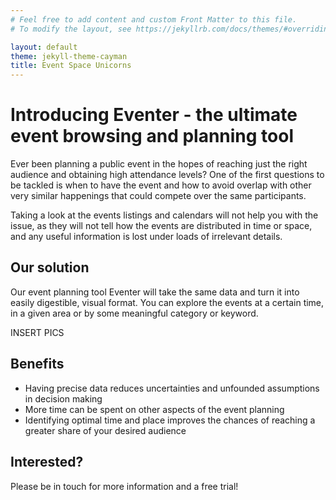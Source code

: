 ```yaml
---
# Feel free to add content and custom Front Matter to this file.
# To modify the layout, see https://jekyllrb.com/docs/themes/#overriding-theme-defaults

layout: default
theme: jekyll-theme-cayman
title: Event Space Unicorns
---
```


# Introducing Eventer - the ultimate event browsing and planning tool

Ever been planning a public event in the hopes of reaching just the right audience and obtaining high attendance levels? One of the first questions to be tackled is when to have the event and how to avoid overlap with other very similar happenings that could compete over the same participants.

Taking a look at the events listings and calendars will not help you with the issue, as they will not tell how the events are distributed in time or space, and any useful information is lost under loads of irrelevant details.

## Our solution

Our event planning tool Eventer will take the same data and turn it into easily digestible, visual format. You can explore the events at a certain time, in a given area or by some meaningful category or keyword.

INSERT PICS

## Benefits

- Having precise data reduces uncertainties and unfounded assumptions in decision making
- More time can be spent on other aspects of the event planning
- Identifying optimal time and place improves the chances of reaching a greater share of your desired audience

## Interested?

Please be in touch for more information and a free trial!
